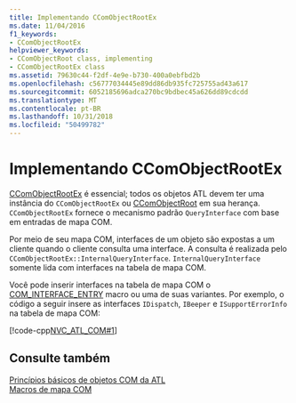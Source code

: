 ```yaml
---
title: Implementando CComObjectRootEx
ms.date: 11/04/2016
f1_keywords:
- CComObjectRootEx
helpviewer_keywords:
- CComObjectRoot class, implementing
- CComObjectRootEx class
ms.assetid: 79630c44-f2df-4e9e-b730-400a0ebfbd2b
ms.openlocfilehash: c56777034445e89dd86db935fc725755ad43a617
ms.sourcegitcommit: 6052185696adca270bc9bdbec45a626dd89cdcdd
ms.translationtype: MT
ms.contentlocale: pt-BR
ms.lasthandoff: 10/31/2018
ms.locfileid: "50499782"
---
```

# <a name="implementing-ccomobjectrootex"></a>Implementando CComObjectRootEx

[CComObjectRootEx](../atl/reference/ccomobjectrootex-class.md) é essencial; todos os objetos ATL devem ter uma instância do `CComObjectRootEx` ou [CComObjectRoot](../atl/reference/ccomobjectroot-class.md) em sua herança. `CComObjectRootEx` fornece o mecanismo padrão `QueryInterface` com base em entradas de mapa COM.

Por meio de seu mapa COM, interfaces de um objeto são expostas a um cliente quando o cliente consulta uma interface. A consulta é realizada pelo `CComObjectRootEx::InternalQueryInterface`. `InternalQueryInterface` somente lida com interfaces na tabela de mapa COM.

Você pode inserir interfaces na tabela de mapa COM o [COM_INTERFACE_ENTRY](reference/com-interface-entry-macros.md#com_interface_entry) macro ou uma de suas variantes. Por exemplo, o código a seguir insere as interfaces `IDispatch`, `IBeeper` e `ISupportErrorInfo` na tabela de mapa COM:

[!code-cpp[NVC_ATL_COM#1](../atl/codesnippet/cpp/implementing-ccomobjectrootex_1.h)]

## <a name="see-also"></a>Consulte também

[Princípios básicos de objetos COM da ATL](../atl/fundamentals-of-atl-com-objects.md)<br/>
[Macros de mapa COM](../atl/reference/com-map-macros.md)

